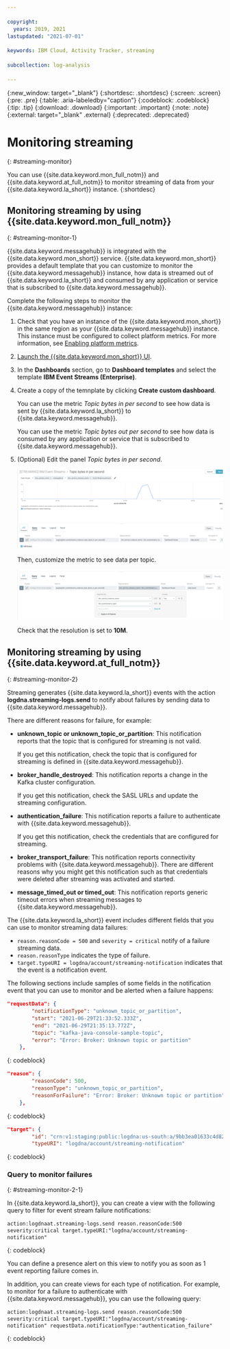 ```yaml
---

copyright:
  years: 2019, 2021
lastupdated: "2021-07-01"

keywords: IBM Cloud, Activity Tracker, streaming

subcollection: log-analysis

---
```


{:new_window: target="_blank"}
{:shortdesc: .shortdesc}
{:screen: .screen}
{:pre: .pre}
{:table: .aria-labeledby="caption"}
{:codeblock: .codeblock}
{:tip: .tip}
{:download: .download}
{:important: .important}
{:note: .note}
{:external: target="_blank" .external}
{:deprecated: .deprecated}

# Monitoring streaming
{: #streaming-monitor}

You can use {{site.data.keyword.mon_full_notm}} and {{site.data.keyword.at_full_notm}} to monitor streaming of data from your {{site.data.keyword.la_short}} instance.
{:shortdesc}


## Monitoring streaming by using {{site.data.keyword.mon_full_notm}}
{: #streaming-monitor-1}

{{site.data.keyword.messagehub}} is integrated with the {{site.data.keyword.mon_short}} service. {{site.data.keyword.mon_short}} provides a default template that you can customize to monitor the {{site.data.keyword.messagehub}} instance, how data is streamed out of {{site.data.keyword.la_short}} and consumed by any application or service that is subscribed to {{site.data.keyword.messagehub}}.


Complete the following steps to monitor the {{site.data.keyword.messagehub}} instance:

1. Check that you have an instance of the {{site.data.keyword.mon_short}} in the same region as your {{site.data.keyword.messagehub}} instance. This instance must be configured to collect platform metrics. For more information, see [Enabling platform metrics](/docs/monitoring?topic=monitoring-platform_metrics_enabling).
2. [Launch the {{site.data.keyword.mon_short}} UI](/docs/monitoring?topic=monitoring-launch).
3. In the **Dashboards** section, go to **Dashboard templates** and select the template **IBM Event Streams (Enterprise)**.
4. Create a copy of the temnplate by clicking **Create custom dashboard**.

    You can use the metric *Topic bytes in per second* to see how data is sent by {{site.data.keyword.la_short}} to {{site.data.keyword.messagehub}}.

    You can use the metric *Topic bytes out per second* to see how data is consumed by any application or service that is subscribed to {{site.data.keyword.messagehub}}.

5. (Optional) Edit the panel *Topic bytes in per second*. 

    ![Edit panel.](images/streaming-topic-metric.png "Edit panel") 

    Then, customize the metric to see data per topic.

    ![Customize metric.](images/streaming-topic-metric-1.png "Customize metric") 

    Check that the resolution is set to **10M**.




## Monitoring streaming by using {{site.data.keyword.at_full_notm}}
{: #streaming-monitor-2}

Streaming generates {{site.data.keyword.la_short}} events with the action **logdna.streaming-logs.send** to notify about failures by sending data to {{site.data.keyword.messagehub}}. 

There are different reasons for failure, for example:

- **unknown_topic or unknown_topic_or_partition**: This notification reports that the topic that is configured for streaming is not valid.  

    If you get this notification, check the topic that is configured for streaming is defined in {{site.data.keyword.messagehub}}.

- **broker_handle_destroyed**: This notification reports a change in the Kafka cluster configuration. 

    If you get this notification, check the SASL URLs and update the streaming configuration. 

- **authentication_failure**: This notification reports a failure to authenticate with {{site.data.keyword.messagehub}}.

    If you get this notification, check the credentials that are configured for streaming.

- **broker_transport_failure**: This notification reports connectivity problems with {{site.data.keyword.messagehub}}. There are different reasons why you might get this notification such as that credentials were deleted after streaming was activated and started.

- **message_timed_out or timed_out**: This notification reports generic timeout errors when streaming messages to {{site.data.keyword.messagehub}}. 


The {{site.data.keyword.la_short}} event includes different fields that you can use to monitor streaming data failures:
- `reason.reasonCode = 500` and `severity = critical` notify of a failure streaming data.
- `reason.reasonType` indicates the type of failure.
- `target.typeURI = logdna/account/streaming-notification` indicates that the event is a notification event.

The following sections include samples of some fields in the notification event that you can use to monitor and be alerted when a failure happens:

```json
"requestData": {
        "notificationType": "unknown_topic_or_partition",
        "start": "2021-06-29T21:33:52.333Z",
        "end": "2021-06-29T21:35:13.772Z",
        "topic": "kafka-java-console-sample-topic",
        "error": "Error: Broker: Unknown topic or partition"
    },
```
{: codeblock}

```json
"reason": {
        "reasonCode": 500,
        "reasonType": "unknown_topic_or_partition",
        "reasonForFailure": "Error: Broker: Unknown topic or partition"
    },
```
{: codeblock}

```json
"target": {
        "id": "crn:v1:staging:public:logdna:us-south:a/9bb3ea01633c4d828080de16ce34ea70:d8ba830f-b0e0-4c42-9345-8981d4a94b31:streaming-logs:",
        "typeURI": "logdna/account/streaming-notification"
```
{: codeblock}


### Query to monitor failures
{: #streaming-monitor-2-1}

In {{site.data.keyword.la_short}}, you can create a view with the following query to filter for event stream failure notifications:

```
action:logdnaat.streaming-logs.send reason.reasonCode:500 severity:critical target.typeURI:"logdna/account/streaming-notification"
```
{: codeblock}

You can define a presence alert on this view to notify you as soon as 1 event reporting failure comes in.

In addition, you can create views for each type of notification. For example, to monitor for a failure to authenticate with {{site.data.keyword.messagehub}}, you can use the following query:

```
action:logdnaat.streaming-logs.send reason.reasonCode:500 severity:critical target.typeURI:"logdna/account/streaming-notification" requestData.notificationType:"authentication_failure"
```
{: codeblock}

